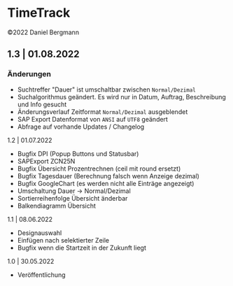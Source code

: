 # TimeTrack
©2022 Daniel Bergmann

## 1.3 | 01.08.2022

### Änderungen
   - Suchtreffer "Dauer" ist umschaltbar zwischen `Normal/Dezimal`
   - Suchalgorithmus geändert. Es wird nur in Datum, Auftrag,
     Beschreibung und Info gesucht
   - Änderungsverlauf Zeitformat `Normal/Dezimal` ausgeblendet
   - SAP Export Datenformat von `ANSI` auf `UTF8` geändert
   - Abfrage auf vorhande Updates / Changelog 

1.2 | 01.07.2022
   - Bugfix DPI (Popup Buttons und Statusbar)
   - SAPExport ZCN25N
   - Bugfix Übersicht Prozentrechnen (ceil mit round ersetzt)
   - Bugfix Tagesdauer (Berechnung falsch wenn Anzeige dezimal)
   - Bugfix GoogleChart (es werden nicht alle Einträge angezeigt)
   - Umschaltung Dauer -> Normal/Dezimal
   - Sortierreihenfolge Übersicht änderbar
   - Balkendiagramm Übersicht


1.1 | 08.06.2022
  - Designauswahl 
  - Einfügen nach selektierter Zeile
  - Bugfix wenn die Startzeit in der Zukunft liegt

1.0 | 30.05.2022 
  - Veröffentlichung 
